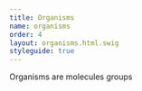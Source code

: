 ```yaml
---
title: Organisms
name: organisms
order: 4
layout: organisms.html.swig
styleguide: true
---
```

Organisms are molecules groups
